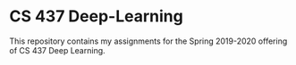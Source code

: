 # CS 437 Deep-Learning
This repository contains my assignments for the Spring 2019-2020 offering of CS 437 Deep Learning.
